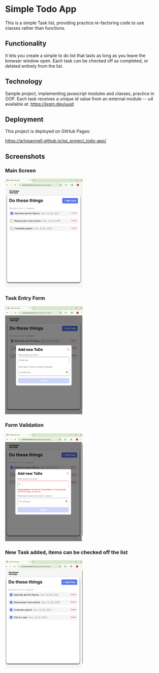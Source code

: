 # Simple Todo App

This is a simple Task list, providing practice re-factoring code to use classes rather than functions.

## Functionality

It lets you create a simple to do list that lasts as long as you leave the browser window open. Each task can be checked off as completed, or deleted entirely from the list.

## Technology

Sample project, implementing javascript modules and classes, practice in OOP. Each task receives a unique id value from an external module -- u4 available at:
https://jspm.dev/uuid

## Deployment

This project is deployed on GitHub Pages:

https://arlopannell.github.io/se_project_todo-app/

## Screenshots

### Main Screen

<img width="50%" height="50%" src="./images/todoApp.png" alt="Main Screen">

### Task Entry Form

<img width="50%" height="50%" src="./images/todoEntry.png" alt = "Task Entry">

### Form Validation

<img width="50%" height="50%" src="./images/todoValidation.png" alt = "Form Valication">

### New Task added, items can be checked off the list

<img width="50%" height="50%" src="./images/newTodo.png" alt="New Task">
